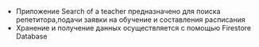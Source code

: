 - Приложение Search of a teacher предназначено для поиска репетитора,подачи заявки на обучение и составления расписания
- Хранение и получение данных осуществляется с помощью Firestore Database
